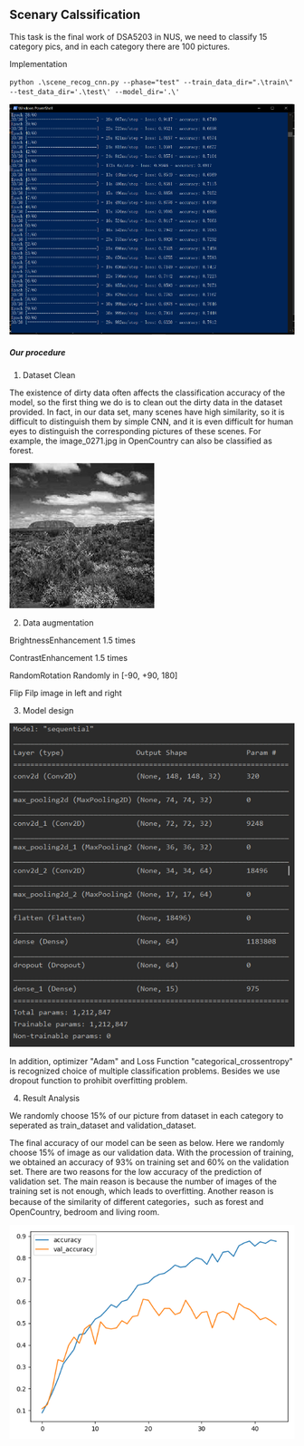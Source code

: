 ## Scenary Calssification
This task is the final work of DSA5203 in NUS, we need to classify 15 category pics,
and in each category there are 100 pictures.

Implementation

`
python .\scene_recog_cnn.py --phase="test" --train_data_dir=".\train\" --test_data_dir='.\test\' --model_dir='.\'
`

![image](./readme_file/image4.png)
##### Our procedure
1. Dataset Clean

The existence of dirty data often affects the classification accuracy of the model, so the first thing we do is to clean out the dirty data in the dataset provided. In fact, in our data set, many scenes have high similarity, so it is difficult to distinguish them by simple CNN, and it is even difficult for human eyes to distinguish the corresponding pictures of these scenes. For example, the image_0271.jpg in OpenCountry can also be classified as forest.

![image](./readme_file/image1.jpg)

2. Data augmentation



BrightnessEnhancement	1.5 times

ContrastEnhancement	1.5 times

RandomRotation	Randomly in [-90, +90, 180]

Flip	Filp image in left and right

3. Model design

![image](./readme_file/image2.png)

In addition, optimizer "Adam" and Loss Function "categorical_crossentropy" is recognized choice of multiple classification problems.
Besides we use dropout function to prohibit overfitting problem.


4.	Result Analysis

We randomly choose 15% of our picture from dataset in each category to seperated as train_dataset and validation_dataset.

The final accuracy of our model can be seen as below. Here we randomly choose 15% of image as our validation data. With the procession of training, we obtained an accuracy of 93% on training set and 60% on the validation set. There are two reasons for the low accuracy of the prediction of validation set. The main reason is because the number of images of the training set is not enough, which leads to overfitting. Another reason is because of the similarity of different categories，such as forest and OpenCountry, bedroom and living room.

![image](./readme_file/image3.png)

